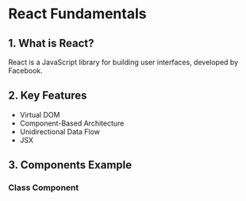 # React Fundamentals

## 1. What is React?
React is a JavaScript library for building user interfaces, developed by Facebook.

## 2. Key Features
- Virtual DOM
- Component-Based Architecture
- Unidirectional Data Flow
- JSX

## 3. Components Example

### Class Component
